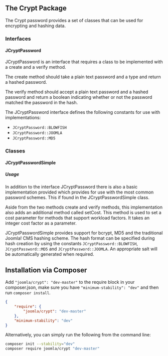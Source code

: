 ## The Crypt Package

The Crypt password provides a set of classes that can be used for
encrypting and hashing data.

### Interfaces

#### JCryptPassword

JCryptPassword is an interface that requires a class to be implemented
with a create and a verify method.

The create method should take a plain text password and a type and
return a hashed password.

The verify method should accept a plain text password and a hashed
password and return a boolean indicating whether or not the password
matched the password in the hash.

The JCryptPassword interface defines the following constants for use
with implementations:

- `JCryptPassword::BLOWFISH`
- `JCryptPassword::JOOMLA`
- `JCryptPassword::MD5`

### Classes

#### JCryptPasswordSimple

##### Usage

In addition to the interface JCryptPassword there is also a basic
implementation provided which provides for use with the most common
password schemes. This if found in the JCryptPasswordSimple class.

Aside from the two methods create and verify methods, this
implementation also adds an additional method called setCost. This
method is used to set a cost parameter for methods that support workload
factors. It takes an integer cost factor as a parameter.

JCryptPasswordSimple provides support for bcrypt, MD5 and the
traditional Joomla! CMS hashing scheme. The hash format can be specified
during hash creation by using the constants `JCryptPassword::BLOWFISH`,
`JCryptPassword::MD5` and `JCryptPassword::JOOMLA`. An appropriate salt
will be automatically generated when required.


## Installation via Composer

Add `"joomla/crypt": "dev-master"` to the require block in your composer.json, make sure you have `"minimum-stability": "dev"` and then run `composer install`.

```json
{
	"require": {
		"joomla/crypt": "dev-master"
	},
	"minimum-stability": "dev"
}
```

Alternatively, you can simply run the following from the command line:

```sh
composer init --stability="dev"
composer require joomla/crypt "dev-master"
```
